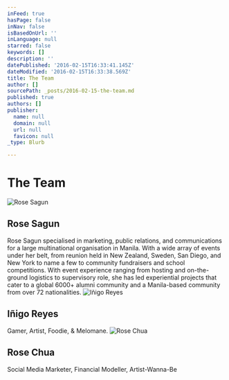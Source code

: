 ```yaml
---
inFeed: true
hasPage: false
inNav: false
isBasedOnUrl: ''
inLanguage: null
starred: false
keywords: []
description: ''
datePublished: '2016-02-15T16:33:41.145Z'
dateModified: '2016-02-15T16:33:38.569Z'
title: The Team
author: []
sourcePath: _posts/2016-02-15-the-team.md
published: true
authors: []
publisher:
  name: null
  domain: null
  url: null
  favicon: null
_type: Blurb

---
```

# The Team
![Rose Sagun](https://s3-us-west-2.amazonaws.com/the-grid-img/p/38d05db3d1af26aaa66e72252d6dfd0aababbfd4.jpg)

## Rose Sagun

Rose Sagun specialised in marketing, public relations, and communications for a large multinational organisation in Manila. With a wide array of events under her belt, from reunion held in New Zealand, Sweden, San Diego, and New York to name a few to community fundraisers and school competitions. With event experience ranging from hosting and on-the-ground logistics to supervisory role, she has led experiential projects that cater to a global 6000+ alumni community and a Manila-based community from over 72 nationalities.
![Iñigo Reyes](https://s3-us-west-2.amazonaws.com/the-grid-img/p/9f82be18e3c0014809136b7fe5d95317bc48317a.jpg)

## Iñigo Reyes

Gamer, Artist, Foodie, & Melomane.
![Rose Chua](https://s3-us-west-2.amazonaws.com/the-grid-img/p/3973a77c6cd6a60adff33c18d4e8ebb61b4f2b9b.jpg)

## Rose Chua

Social Media Marketer, Financial Modeller, Artist-Wanna-Be